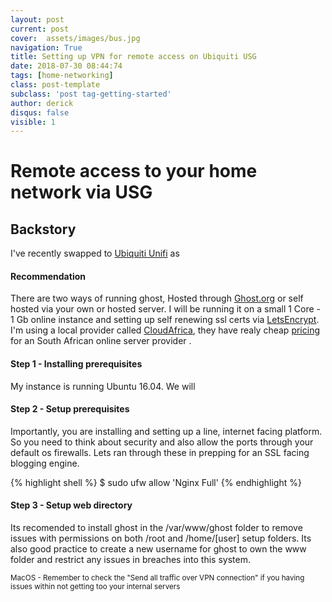 ```yaml
---
layout: post
current: post
cover:  assets/images/bus.jpg
navigation: True
title: Setting up VPN for remote access on Ubiquiti USG
date: 2018-07-30 08:44:74
tags: [home-networking]
class: post-template
subclass: 'post tag-getting-started'
author: derick 
disqus: false
visible: 1
---
```

# Remote access to your home network via USG

## Backstory
I've recently swapped to [Ubiquiti Unifi](https://unifi-sdn.ubnt.com/) as 

#### Recommendation
There are two ways of running ghost, Hosted through [Ghost.org](https://ghost.org/pricing/) or self hosted via your own or hosted server. I will be running it on a small 1 Core - 1 Gb online instance and setting up self renewing ssl certs via [LetsEncrypt](https://letsencrypt.org/). I'm using a local provider called [CloudAfrica](https://www.cloudafrica.net), they have realy cheap [pricing](https://www.cloudafrica.net/pricing/) for an South African online server provider .

#### Step 1 - Installing prerequisites
My instance is running Ubuntu 16.04. We will 

#### Step 2 - Setup prerequisites
Importantly, you are installing and setting up a line, internet facing platform. So you need to think about security and also allow the ports through your default os firewalls. Lets ran through these in prepping for an SSL facing blogging engine.

{% highlight shell %}
$ sudo ufw allow 'Nginx Full'
{% endhighlight %}

#### Step 3 - Setup web directory
Its recomended to install ghost in the /var/www/ghost folder to remove issues with permissions on both /root and /home/[user] setup folders. Its also good practice to create a new username for ghost to own the www folder and restrict any issues in breaches into this system.


<small class="recap">
MacOS - Remember to check the "Send all traffic over VPN connection" if you having issues within not getting too your internal servers
</small>
